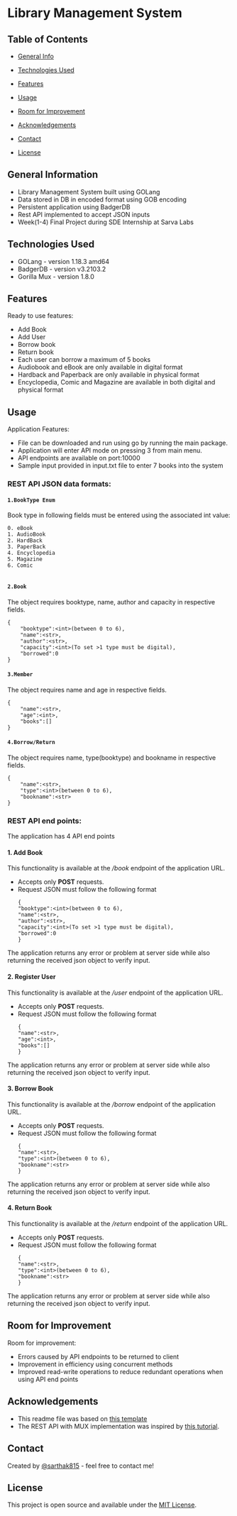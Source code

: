 # Library Management System

## Table of Contents
* [General Info](#general-information)
* [Technologies Used](#technologies-used)
* [Features](#features)

* [Usage](#usage)
* [Room for Improvement](#room-for-improvement)
* [Acknowledgements](#acknowledgements)
* [Contact](#contact)
* [License](#license)


## General Information
- Library Management System built using GOLang
- Data stored in DB in encoded format using GOB encoding
- Persistent application using BadgerDB
- Rest API implemented to accept JSON inputs
- Week(1-4) Final Project during SDE Internship at Sarva Labs



## Technologies Used
- GOLang - version 1.18.3 amd64
- BadgerDB - version v3.2103.2
- Gorilla Mux - version 1.8.0


## Features
Ready to use features:
- Add Book
- Add User
- Borrow book
- Return book
- Each user can borrow a maximum of 5 books
- Audiobook and eBook are only available in digital format
- Hardback and Paperback are only available in physical format
- Encyclopedia, Comic and Magazine are available in both digital and physical format
## Usage
Application Features:
- File can be downloaded and run using go by running the main package.
- Application will enter API mode on pressing 3 from main menu.
- API endpoints are available on port:10000
- Sample input provided in input.txt file to enter 7 books into the system

### REST API JSON data formats:
#### ``1.BookType Enum``
Book type in following fields must be entered using the associated int value:
```
0. eBook
1. AudioBook
2. HardBack
3. PaperBack
4. Encyclopedia
5. Magazine
6. Comic
 
```
#### ``2.Book``
The object requires booktype, name, author and capacity in respective fields.
```
{
    "booktype":<int>(between 0 to 6),
    "name":<str>,
    "author":<str>,
    "capacity":<int>(To set >1 type must be digital),
    "borrowed":0
}
```
#### ``3.Member``
The object requires name and age in respective fields.
```
{
    "name":<str>,
    "age":<int>,
    "books":[]
}
```
#### ``4.Borrow/Return``
The object requires name, type(booktype) and bookname in respective fields.
```
{
    "name":<str>,
    "type":<int>(between 0 to 6),
    "bookname":<str>
}
```
### REST API end points:
The application has 4 API end points
#### **1. Add Book**
This functionality is available at the */book* endpoint of the application URL.
- Accepts only **POST** requests.
- Request JSON must follow the following format
    ```
    {
    "booktype":<int>(between 0 to 6),
    "name":<str>,
    "author":<str>,
    "capacity":<int>(To set >1 type must be digital),
    "borrowed":0
    }
    ```
The application returns any error or problem at server side while also returning the received json object to verify input.
#### **2. Register User**
This functionality is available at the */user* endpoint of the application URL.
- Accepts only **POST** requests.
- Request JSON must follow the following format
    ```
    {
    "name":<str>,
    "age":<int>,
    "books":[]
    }
    ```
  
The application returns any error or problem at server side while also returning the received json object to verify input.
#### **3. Borrow Book**
This functionality is available at the */borrow* endpoint of the application URL.
- Accepts only **POST** requests.
- Request JSON must follow the following format
    ```
    {
    "name":<str>,
    "type":<int>(between 0 to 6),
    "bookname":<str>
    }
    ```
The application returns any error or problem at server side while also returning the received json object to verify input.
#### **4. Return Book**
This functionality is available at the */return* endpoint of the application URL.
- Accepts only **POST** requests.
- Request JSON must follow the following format
    ```
    {
    "name":<str>,
    "type":<int>(between 0 to 6),
    "bookname":<str>
    }
    ```
The application returns any error or problem at server side while also returning the received json object to verify input.
## Room for Improvement
Room for improvement:
- Errors caused by API endpoints to be returned to client
- Improvement in efficiency using concurrent methods
- Improved read-write operations to reduce redundant operations when using API end points


## Acknowledgements

- This readme file was based on [this template](https://github.com/ritaly/README-cheatsheet/blob/master/README.md)
- The REST API with MUX implementation was inspired by [this tutorial](https://semaphoreci.com/community/tutorials/building-and-testing-a-rest-api-in-go-with-gorilla-mux-and-postgresql).



## Contact
Created by [@sarthak815](https://www.github.com/sarthak815) - feel free to contact me!



## License
 This project is open source and available under the [MIT License](). 

